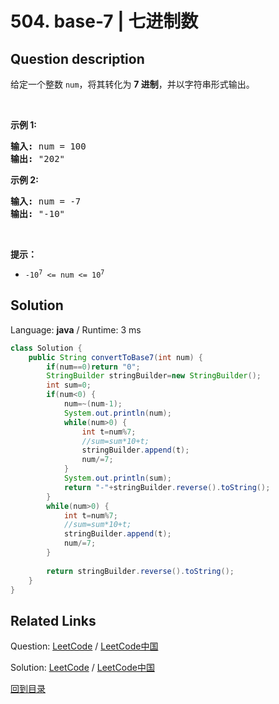 ﻿# 504. base-7 | 七进制数

## Question description

<!--If you want to use the English description, use <p>Given an integer <code>num</code>, return <em>a string of its <strong>base 7</strong> representation</em>.</p>

<p>&nbsp;</p>
<p><strong>Example 1:</strong></p>
<pre><strong>Input:</strong> num = 100
<strong>Output:</strong> "202"
</pre><p><strong>Example 2:</strong></p>
<pre><strong>Input:</strong> num = -7
<strong>Output:</strong> "-10"
</pre>
<p>&nbsp;</p>
<p><strong>Constraints:</strong></p>

<ul>
	<li><code>-10<sup>7</sup> &lt;= num &lt;= 10<sup>7</sup></code></li>
</ul>
 instead-->
<p>给定一个整数 <code>num</code>，将其转化为 <strong>7 进制</strong>，并以字符串形式输出。</p>

<p>&nbsp;</p>

<p><strong>示例 1:</strong></p>

<pre>
<strong>输入:</strong> num = 100
<strong>输出:</strong> "202"
</pre>

<p><strong>示例 2:</strong></p>

<pre>
<strong>输入:</strong> num = -7
<strong>输出:</strong> "-10"
</pre>

<p>&nbsp;</p>

<p><strong>提示：</strong></p>

<ul>
	<li><code>-10<sup>7</sup>&nbsp;&lt;= num &lt;= 10<sup>7</sup></code></li>
</ul>




## Solution

Language: **java**  /  Runtime: 3 ms

```java
class Solution {
    public String convertToBase7(int num) {
        if(num==0)return "0";
        StringBuilder stringBuilder=new StringBuilder();
        int sum=0;
        if(num<0) {
            num=~(num-1);
            System.out.println(num);
            while(num>0) {
                int t=num%7;
                //sum=sum*10+t;
                stringBuilder.append(t);
                num/=7;
            }
            System.out.println(sum);
            return "-"+stringBuilder.reverse().toString();
        }
        while(num>0) {
            int t=num%7;
            //sum=sum*10+t;
            stringBuilder.append(t);
            num/=7;
        }
        
        return stringBuilder.reverse().toString();
    }
}
```



## Related Links

Question: [LeetCode](https://leetcode.com/problems/base-7/description/)  /  [LeetCode中国](https://leetcode-cn.com/problems/base-7/description/)

Solution: [LeetCode](https://leetcode.com/articles/base-7/)  /  [LeetCode中国](https://leetcode-cn.com/articles/base-7/)

[回到目录](../README.md)